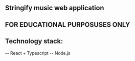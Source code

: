## Stringify music web application

## FOR EDUCATIONAL PURPOSUSES ONLY

## Technology stack:

-- React + Typescript
-- Node.js
